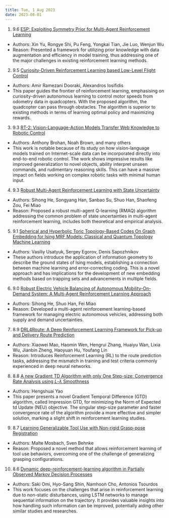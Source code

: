 ```yaml
---
title: Tue, 1 Aug 2023
date: 2023-08-01
---
```

1. 9.6 [ESP: Exploiting Symmetry Prior for Multi-Agent Reinforcement Learning](https://arxiv.org/abs/2307.16186)
* Authors: Xin Yu, Rongye Shi, Pu Feng, Yongkai Tian, Jie Luo, Wenjun Wu
* Reason: Presented a framework for utilizing prior knowledge with data augmentation and efficiency in model training, thus addressing one of the major challenges in existing reinforcement learning methods.

2. 9.5 [Curiosity-Driven Reinforcement Learning based Low-Level Flight Control](https://arxiv.org/abs/2307.15724)
* Authors: Amir Ramezani Dooraki, Alexandros Iosifidis
* This paper guides the frontier of reinforcement learning, emphasising on curiosity-driven autonomous learning to control motor speeds from odometry data in quadcopters. With the proposed algorithm, the quadcopter can pass through obstacles. The algorithm is superior to existing methods in terms of learning optimal policy and maximizing rewards.

3. 9.3 [RT-2: Vision-Language-Action Models Transfer Web Knowledge to Robotic Control](https://arxiv.org/abs/2307.15818)
* Authors: Anthony Brohan, Noah Brown, and many others
* This work is notable because of its study on how vision-language models trained on Internet-scale data can be incorporated directly into end-to-end robotic control. The work shows impressive results like improved generalization to novel objects, ability interpret unseen commands, and rudimentary reasoning skills. This can have a massive impact on fields working on complex robotic tasks with minimal human input.

4. 9.3 [Robust Multi-Agent Reinforcement Learning with State Uncertainty](https://arxiv.org/abs/2307.16212)
* Authors: Sihong He, Songyang Han, Sanbao Su, Shuo Han, Shaofeng Zou, Fei Miao
* Reason: Proposed a robust multi-agent Q-learning (RMAQ) algorithm addressing the common problem of state uncertainties in multi-agent reinforcement learning, includes both theoretical and empirical analysis.

5. 9.1 [Spherical and Hyperbolic Toric Topology-Based Codes On Graph Embedding for Ising MRF Models: Classical and Quantum Topology Machine Learning](https://arxiv.org/abs/2307.15778)
* Authors: Vasiliy Usatyuk, Sergey Egorov, Denis Sapozhnikov
* These authors introduce the application of information geometry to describe the ground states of Ising models, establishing a connection between machine learning and error-correcting coding. This is a novel approach and has implications for the development of new embedding methods based on trapping sets and advancements in multiple fields.

6. 9.0 [Robust Electric Vehicle Balancing of Autonomous Mobility-On-Demand System: A Multi-Agent Reinforcement Learning Approach](https://arxiv.org/abs/2307.16228)
* Authors: Sihong He, Shuo Han, Fei Miao
* Reason: Developed a multi-agent reinforcement learning-based framework for managing electric autonomous vehicles, addressing both supply and demand uncertainties.

7. 8.9 [DRL4Route: A Deep Reinforcement Learning Framework for Pick-up and Delivery Route Prediction](https://arxiv.org/abs/2307.16246)
* Authors: Xiaowei Mao, Haomin Wen, Hengrui Zhang, Huaiyu Wan, Lixia Wu, Jianbin Zheng, Haoyuan Hu, Youfang Lin
* Reason: Introduces Reinforcement Learning (RL) to the route prediction tasks, addressing the mismatch in training and test criteria commonly experienced in deep neural networks.

8. 8.8 [A new Gradient TD Algorithm with only One Step-size: Convergence Rate Analysis using $L$-$λ$ Smoothness](https://arxiv.org/abs/2307.15892)
* Authors: Hengshuai Yao
* This paper presents a novel Gradient Temporal Difference (GTD) algorithm, called Impression GTD, for minimizing the Norm of Expected td Update (NEU) objective. The singular step-size parameter and faster convergence rate of the algorithm provide a more effective and simpler solution, marking a slight shift in reinforcement learning studies.

9. 8.7 [Learning Generalizable Tool Use with Non-rigid Grasp-pose Registration](https://arxiv.org/abs/2307.16499)
* Authors: Malte Mosbach, Sven Behnke
* Reason: Proposed a novel method that allows reinforcement learning of tool use behaviors, overcoming one of the challenge of generalizing grasping configurations.

10. 8.6 [Dynamic deep-reinforcement-learning algorithm in Partially Observed Markov Decision Processes](https://arxiv.org/abs/2307.15931)
* Authors: Saki Omi, Hyo-Sang Shin, Namhoon Cho, Antonios Tsourdos
* This work focuses on the challenges that arise in reinforcement learning due to non-static disturbances, using LSTM networks to manage sequential information on the trajectory. It provides valuable insights into how handling such information can be improved, potentially aiding other similar studies and researches.

